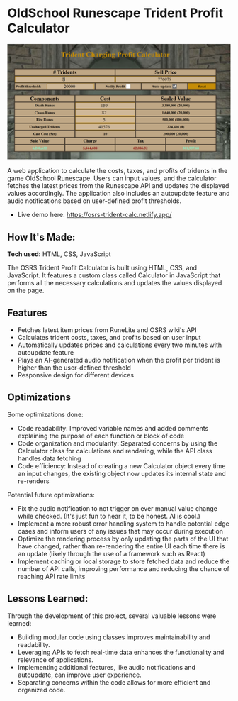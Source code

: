 # OldSchool Runescape Trident Profit Calculator

![Example_Picture](example.png)

A web application to calculate the costs, taxes, and profits of tridents in the game OldSchool Runescape. Users can input values, and the calculator fetches the latest prices from the Runescape API and updates the displayed values accordingly. The application also includes an autoupdate feature and audio notifications based on user-defined profit thresholds.
- Live demo here: https://osrs-trident-calc.netlify.app/

## How It's Made:

**Tech used:** HTML, CSS, JavaScript

The OSRS Trident Profit Calculator is built using HTML, CSS, and JavaScript. It features a custom class called Calculator in JavaScript that performs all the necessary calculations and updates the values displayed on the page.

## Features
- Fetches latest item prices from RuneLite and OSRS wiki's API
- Calculates trident costs, taxes, and profits based on user input
- Automatically updates prices and calculations every two minutes with autoupdate feature
- Plays an AI-generated audio notification when the profit per trident is higher than the user-defined threshold
- Responsive design for different devices

## Optimizations
Some optimizations done:
- Code readability: Improved variable names and added comments explaining the purpose of each function or block of code
- Code organization and modularity: Separated concerns by using the Calculator class for calculations and rendering, while the API class handles data fetching
- Code efficiency: Instead of creating a new Calculator object every time an input changes, the existing object now updates its internal state and re-renders

Potential future optimizations:
- Fix the audio notification to not trigger on ever manual value change while checked. (It's just fun to hear it, to be honest. AI is cool.)
- Implement a more robust error handling system to handle potential edge cases and inform users of any issues that may occur during execution
- Optimize the rendering process by only updating the parts of the UI that have changed, rather than re-rendering the entire UI each time there is an update (likely through the use of a framework such as React)
- Implement caching or local storage to store fetched data and reduce the number of API calls, improving performance and reducing the chance of reaching API rate limits

## Lessons Learned:
Through the development of this project, several valuable lessons were learned:

- Building modular code using classes improves maintainability and readability.
- Leveraging APIs to fetch real-time data enhances the functionality and relevance of applications.
- Implementing additional features, like audio notifications and autoupdate, can improve user experience.
- Separating concerns within the code allows for more efficient and organized code.
